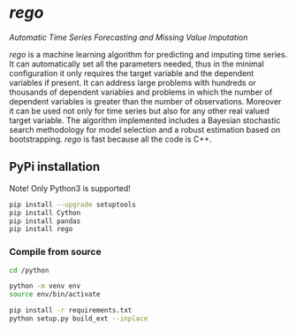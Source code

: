 *rego*
======

*Automatic Time Series Forecasting and Missing Value Imputation*

*rego* is a machine learning algorithm for predicting and imputing time series. It can automatically set all the parameters needed, thus in the minimal configuration it only requires the target variable and the dependent variables if present. It can address large problems with hundreds or thousands of dependent variables and problems in which the number of dependent variables is greater than the number of observations. Moreover it can be used not only for time series but also for any other real valued target variable. The algorithm implemented includes a Bayesian stochastic search methodology for model selection and a robust estimation based on bootstrapping. *rego* is fast because all the code is C++.

PyPi installation
-----------------

Note! Only Python3 is supported!

```bash
pip install --upgrade setuptools
pip install Cython
pip install pandas
pip install rego
```


### Compile from source

```bash
cd /python

python -m venv env
source env/bin/activate

pip install -r requirements.txt
python setup.py build_ext --inplace
